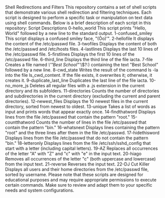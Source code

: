 Shell Redirections and Filters
This repository contains a set of shell scripts that demonstrate various shell redirection and filtering techniques. Each script is designed to perform a specific task or manipulation on text data using shell commands. Below is a brief description of each script in this repository:
Script Descriptions
0-hello_world
This script prints "Hello, World" followed by a new line to the standard output.
1-confused_smiley
This script displays a confused smiley face, "(Ôo)'".
2-hellofile
It displays the content of the /etc/passwd file.
3-twofiles
Displays the content of both the /etc/passwd and /etc/hosts files.
4-lastlines
Displays the last 10 lines of the /etc/passwd file.
5-firstlines
Displays the first 10 lines of the /etc/passwd file.
6-third_line
Displays the third line of the file iacta.
7-file
Creates a file named *\\'"Best School"\'\\*$?:) containing the text "Best School" followed by a new line.
8-cwd_state
Writes the result of the command ls -la into the file ls_cwd_content. If the file exists, it overwrites it; otherwise, it creates it.
9-duplicate_last_line
Duplicates the last line of the file iacta.
10-no_more_js
Deletes all regular files with a .js extension in the current directory and its subfolders.
11-directories
Counts the number of directories and subdirectories in the current directory (excluding the current and parent directories).
12-newest_files
Displays the 10 newest files in the current directory, sorted from newest to oldest.
13-unique
Takes a list of words as input and prints words that appear exactly once.
14-findthatword
Displays lines from the file /etc/passwd that contain the pattern "root."
15-countthatword
Counts the number of lines in the file /etc/passwd that contain the pattern "bin."
16-whatsnext
Displays lines containing the pattern "root" and the three lines after them in the file /etc/passwd.
17-hidethisword
Displays lines from the file /etc/passwd that do not contain the pattern "bin."
18-letteronly
Displays lines from the file /etc/ssh/sshd_config that start with a letter (including capital letters).
19-AZ
Replaces all occurrences of the letter "A" with "Z" and "c" with "e" in the input text.
20-hiago
Removes all occurrences of the letter "c" (both uppercase and lowercase) from the input text.
21-reverse
Reverses the input text.
22-DJ Cut Killer
Displays all users and their home directories from the /etc/passwd file, sorted by username.
Please note that these scripts are designed for educational purposes and may require appropriate permissions to execute certain commands. Make sure to review and adapt them to your specific needs and system configurations.

